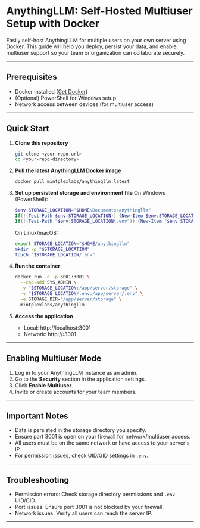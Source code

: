# AnythingLLM: Self-Hosted Multiuser Setup with Docker

Easily self-host AnythingLLM for multiple users on your own server using Docker. This guide will help you deploy, persist your data, and enable multiuser support so your team or organization can collaborate securely.

---

## Prerequisites
- Docker installed ([Get Docker](https://docs.docker.com/get-docker/))
- (Optional) PowerShell for Windows setup
- Network access between devices (for multiuser access)

---

## Quick Start

1. **Clone this repository**
   ```sh
   git clone <your-repo-url>
   cd <your-repo-directory>
   ```

2. **Pull the latest AnythingLLM Docker image**
   ```sh
   docker pull mintplexlabs/anythingllm:latest
   ```

3. **Set up persistent storage and environment file**
   On Windows (PowerShell):
   ```powershell
   $env:STORAGE_LOCATION="$HOME\Documents\anythingllm"
   If(!(Test-Path $env:STORAGE_LOCATION)) {New-Item $env:STORAGE_LOCATION -ItemType Directory}
   If(!(Test-Path "$env:STORAGE_LOCATION\.env")) {New-Item "$env:STORAGE_LOCATION\.env" -ItemType File}
   ```
   On Linux/macOS:
   ```sh
   export STORAGE_LOCATION="$HOME/anythingllm"
   mkdir -p "$STORAGE_LOCATION"
   touch "$STORAGE_LOCATION/.env"
   ```

4. **Run the container**
   ```sh
   docker run -d -p 3001:3001 \
     --cap-add SYS_ADMIN \
     -v "$STORAGE_LOCATION:/app/server/storage" \
     -v "$STORAGE_LOCATION/.env:/app/server/.env" \
     -e STORAGE_DIR="/app/server/storage" \
     mintplexlabs/anythingllm
   ```

5. **Access the application**
   - Local: http://localhost:3001
   - Network: http://<your-server-ip>:3001

---

## Enabling Multiuser Mode

1. Log in to your AnythingLLM instance as an admin.
2. Go to the **Security** section in the application settings.
3. Click **Enable Multiuser**.
4. Invite or create accounts for your team members.

---

## Important Notes
- Data is persisted in the storage directory you specify.
- Ensure port 3001 is open on your firewall for network/multiuser access.
- All users must be on the same network or have access to your server's IP.
- For permission issues, check UID/GID settings in `.env`.

---

## Troubleshooting
- Permission errors: Check storage directory permissions and `.env` UID/GID.
- Port issues: Ensure port 3001 is not blocked by your firewall.
- Network issues: Verify all users can reach the server IP.

---


